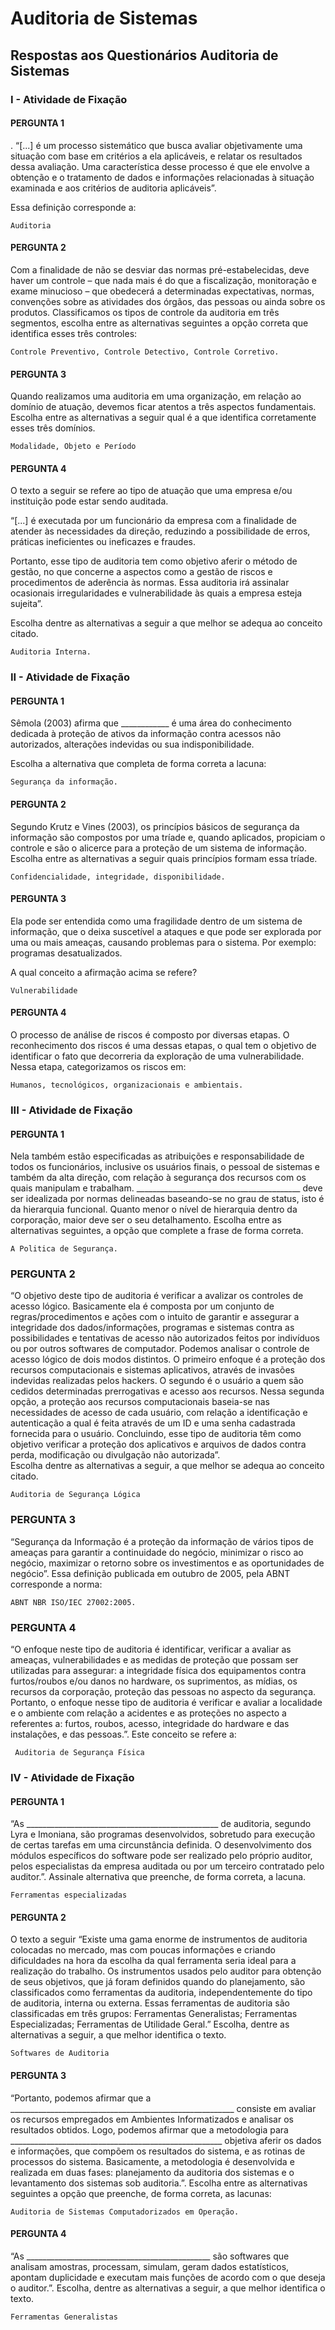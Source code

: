 # Auditoria de Sistemas

## Respostas aos Questionários Auditoria de Sistemas

### I - Atividade de Fixação

#### PERGUNTA 1

. “[...] é um processo sistemático que busca avaliar objetivamente uma situação com base em critérios a ela aplicáveis, e relatar os resultados dessa avaliação. Uma característica desse processo é que ele envolve a obtenção e o tratamento de dados e informações relacionadas à situação examinada e aos critérios de auditoria aplicáveis”.  

Essa definição corresponde a:  

```Text
Auditoria
```

#### PERGUNTA 2

Com a finalidade de não se desviar das normas pré-estabelecidas, deve haver um controle – que nada mais é do que a fiscalização, monitoração e exame minucioso – que obedecerá a determinadas expectativas, normas, convenções sobre as atividades dos órgãos, das pessoas ou ainda sobre os produtos. Classificamos os tipos de controle da auditoria em três segmentos, escolha entre as alternativas seguintes a opção correta que identifica esses três controles:  

```Text
Controle Preventivo, Controle Detectivo, Controle Corretivo.
```

#### PERGUNTA 3

Quando realizamos uma auditoria em uma organização, em relação ao domínio de atuação, devemos ficar atentos a três aspectos fundamentais. Escolha entre as alternativas a seguir qual é a que identifica corretamente esses três domínios.  

```Text
Modalidade, Objeto e Período
```

#### PERGUNTA 4

O texto a seguir se refere ao tipo de atuação que uma empresa e/ou instituição pode estar sendo auditada.  

“[...] é executada por um funcionário da empresa com a finalidade de atender às necessidades da direção, reduzindo a possibilidade de erros, práticas ineficientes ou ineficazes e fraudes.  

Portanto, esse tipo de auditoria tem como objetivo aferir o método de gestão, no que concerne a aspectos como a gestão de riscos e procedimentos de aderência às normas. Essa auditoria irá assinalar ocasionais irregularidades e vulnerabilidade às quais a empresa esteja sujeita”.  

Escolha dentre as alternativas a seguir a que melhor se adequa ao conceito citado.  

```Text
Auditoria Interna.
```

### II - Atividade de Fixação

#### PERGUNTA 1

Sêmola (2003) afirma que ____________ é uma área do conhecimento dedicada à proteção de ativos da informação contra acessos não autorizados, alterações indevidas ou sua indisponibilidade.  

Escolha a alternativa que completa de forma correta a lacuna:  

```Text
Segurança da informação.
```

#### PERGUNTA 2

Segundo Krutz e Vines (2003), os princípios básicos de segurança da informação são compostos por uma tríade e, quando aplicados, propiciam o controle e são o alicerce para a proteção de um sistema de informação. Escolha entre as alternativas a seguir quais princípios formam essa tríade.  

```Text
Confidencialidade, integridade, disponibilidade.
```

#### PERGUNTA 3

Ela pode ser entendida como uma fragilidade dentro de um sistema de informação, que o deixa suscetível a ataques e que pode ser explorada por uma ou mais ameaças, causando problemas para o sistema. Por exemplo: programas desatualizados.  

A qual conceito a afirmação acima se refere?  

```Text
Vulnerabilidade
```

#### PERGUNTA 4

O processo de análise de riscos é composto por diversas etapas. O reconhecimento dos riscos é uma dessas etapas, o qual tem o objetivo de identificar o fato que decorreria da exploração de uma vulnerabilidade. Nessa etapa, categorizamos os riscos em:  

```Text
Humanos, tecnológicos, organizacionais e ambientais.
```

### III - Atividade de Fixação

#### PERGUNTA 1

Nela também estão especificadas as atribuições e responsabilidade de todos os funcionários, inclusive os usuários finais, o pessoal de sistemas e também da alta direção, com relação à segurança dos recursos com os quais manipulam e trabalham. _________________________________________ deve ser idealizada por normas delineadas baseando-se no grau de status, isto é da hierarquia funcional. Quanto menor o nível de hierarquia dentro da corporação, maior deve ser o seu detalhamento. Escolha entre as alternativas seguintes, a opção que complete a frase de forma correta.  

```Text
A Politica de Segurança.
```

### PERGUNTA 2

“O objetivo deste tipo de auditoria é verificar a avalizar os controles de acesso lógico. Basicamente ela é composta por um conjunto de regras/procedimentos e ações com o intuito de garantir e assegurar a integridade dos dados/informações, programas e sistemas contra as possibilidades e tentativas de acesso não autorizados feitos por indivíduos ou por outros softwares de computador. Podemos analisar o controle de acesso lógico de dois modos distintos. O primeiro enfoque é a proteção dos recursos computacionais e sistemas aplicativos, através de invasões indevidas realizadas pelos hackers. O segundo é o usuário a quem são cedidos determinadas prerrogativas e acesso aos recursos. Nessa segunda opção, a proteção aos recursos computacionais baseia-se nas necessidades de acesso de cada usuário, com relação a identificação e autenticação a qual é feita através de um ID e uma senha cadastrada fornecida para o usuário. Concluindo, esse tipo de auditoria têm como objetivo verificar a proteção dos aplicativos e arquivos de dados contra perda, modificação ou divulgação não autorizada”.  
Escolha dentre as alternativas a seguir, a que melhor se adequa ao conceito citado.  

```Text
Auditoria de Segurança Lógica
```

### PERGUNTA 3

“Segurança da Informação é a proteção da informação de vários tipos de ameaças para garantir a continuidade do negócio, minimizar o risco ao negócio, maximizar o retorno sobre os investimentos e as oportunidades de negócio”. Essa definição publicada em outubro de 2005, pela ABNT corresponde a norma:  

```Text
ABNT NBR ISO/IEC 27002:2005.
```

### PERGUNTA 4

“O enfoque neste tipo de auditoria é identificar, verificar a avaliar as ameaças, vulnerabilidades e as medidas de proteção que possam ser utilizadas para assegurar: a integridade física dos equipamentos contra furtos/roubos e/ou danos no hardware, os suprimentos, as mídias, os recursos da corporação, proteção das pessoas no aspecto da segurança. Portanto, o enfoque nesse tipo de auditoria é verificar e avaliar a localidade e o ambiente com relação a acidentes e as proteções no aspecto a referentes a: furtos, roubos, acesso, integridade do hardware e das instalações, e das pessoas.”. Este conceito se refere a:  

```Text
 Auditoria de Segurança Física
 ```

### IV - Atividade de Fixação

#### PERGUNTA 1

“As ________________________________________________ de auditoria, segundo Lyra e Imoniana, são programas desenvolvidos, sobretudo para execução de certas tarefas em uma circunstância definida. O desenvolvimento dos módulos específicos do software pode ser realizado pelo próprio auditor, pelos especialistas da empresa auditada ou por um terceiro contratado pelo auditor.”. Assinale alternativa que preenche, de forma correta, a lacuna.  

```Text
Ferramentas especializadas
```

#### PERGUNTA 2

O texto a seguir “Existe uma gama enorme de instrumentos de auditoria colocadas no mercado, mas com poucas informações e criando dificuldades na hora da escolha da qual ferramenta seria ideal para a realização do trabalho. Os instrumentos usados pelo auditor para obtenção de seus objetivos, que já foram definidos quando do planejamento, são classificados como ferramentas da auditoria, independentemente do tipo de auditoria, interna ou externa. Essas ferramentas de auditoria são classificadas em três grupos: Ferramentas Generalistas; Ferramentas Especializadas; Ferramentas de Utilidade Geral.” Escolha, dentre as alternativas a seguir, a que melhor identifica o texto.  

```Text
Softwares de Auditoria
```

#### PERGUNTA 3

“Portanto, podemos afirmar que a ________________________________________________________ consiste em avaliar os recursos empregados em Ambientes Informatizados e analisar os resultados obtidos. Logo, podemos afirmar que a metodologia para _____________________________________________________ objetiva aferir os dados e informações, que compõem os resultados do sistema, e as rotinas de processos do sistema. Basicamente, a metodologia é desenvolvida e realizada em duas fases: planejamento da auditoria dos sistemas e o levantamento dos sistemas sob auditoria.”. Escolha entre as alternativas seguintes a opção que preenche, de forma correta, as lacunas:  

```Text
Auditoria de Sistemas Computadorizados em Operação.
```

#### PERGUNTA 4

“As ______________________________________________ são softwares que analisam amostras, processam, simulam, geram dados estatísticos, apontam duplicidade e executam mais funções de acordo com o que deseja o auditor.”. Escolha, dentre as alternativas a seguir, a que melhor identifica o texto.  

```Text
Ferramentas Generalistas
```
